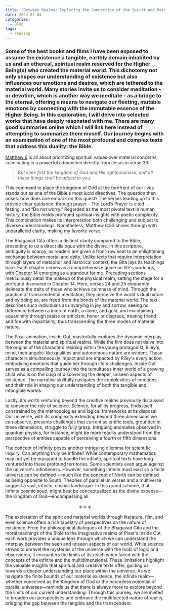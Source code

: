 ```yaml
---
title: "Between Realms: Exploring the Connection of the Spirit and Material Worlds in Literature and Film"
date: 2024-02-04
categories:
  - Blog
tags:
  - reading
---
```

### Some of the best books and films I have been exposed to assume the existence a tangible, earthly domain inhabited by us and an ethereal, spiritual realm reserved for the Higher Being(s) who created the material world. This dichotomy not only shapes our understanding of existence but also influences our emotions and desires, which are tethered to the material world. Many stories invite us to consider meditation - or devotion, which is another way we meditate - as a bridge to the eternal, offering a means to navigate our fleeting, mutable emotions by connecting with the immutable essence of the Higher Being. In this exploration, I will delve into selected works that have deeply resonated with me. There are many good summaries online which I will link here instead of attempting to summarize them myself. Our journey begins with an examination of one of the most profound and complex texts that address this duality: the Bible.

[Matthew 6](https://www.biblegateway.com/passage/?search=Matthew%206&version=NIV
) is all about prioritizing spiritual values over material concerns, culminating in a powerful admonition directly from Jesus in verse 33:
>  *But seek first the kingdom of God and His righteousness, and all these things shall be added to you.*

This command to place the kingdom of God at the forefront of our lives stands out as one of the Bible's most lucid directives. The question then arises: how does one embark on this quest? The verses leading up to this provide clear guidance: through prayer - The Lord’s Prayer is cited -, fasting, and “Do not worry.”
Regarded as the most pivotal text in human history, the Bible melds profound spiritual insights with poetic complexity. This combination makes its interpretation both challenging and subject to diverse understandings. Nonetheless, Matthew 6:33 shines through with unparalleled clarity, making my favorite verse.

The Bhagavad Gita offers a distinct clarity compared to the Bible, presenting to us a direct dialogue with the divine. In this scripture, ambiguity is scarce, as readers are given a front-row seat to an enlightening exchange between mortal and deity. Unlike texts that require interpretation through layers of metaphor and historical context, the Gita lays its teachings bare. Each chapter serves as a comprehensive guide on life's workings, with [Chapter 14](https://www.holy-bhagavad-gita.org/chapter/14) emerging as a standout for me. Preceding sections meticulously detail the makeup of the physical realm, setting the stage for a profound discourse in Chapter 14. Here, verses 24 and 25 eloquently delineate the traits of those who achieve calmness of mind. Through the practice of transcendental meditation, they perceive the world's dual nature and by doing so, are freed from the bonds of the material world. The text describes such individuals as unvarying in joy and sorrow, seeing no difference between a lump of earth, a stone, and gold, and maintaining equanimity through praise or criticism, honor or disgrace, treating friend and foe with impartiality, thus transcending the three modes of material nature.

The Pixar animation, Inside Out, masterfully explores the dynamic interplay between the material and spiritual realms. While the film does not delve into the origins of the characters residing within the young protagonist, Riley's, mind, their angelic-like qualities and autonomous nature are evident. These characters simultaneously impact and are impacted by Riley's every action, embodying emotions that guide her through life's challenges. Inside Out serves as a compelling journey into the tumultuous inner world of a growing child who is on the cusp of discovering the deeper, unseen aspects of existence. The narrative skillfully navigates the complexities of emotions and their role in shaping our understanding of both the tangible and intangible worlds. 

Lastly, it's worth venturing beyond the creative realms previously discussed to consider the role of science. Science, for all its progress, finds itself constrained by the methodologies and logical frameworks at its disposal. Our universe, with its complexity extending beyond three dimensions we can observe, presents challenges that current scientific tools, grounded in these dimensions, struggle to fully grasp. Intriguing anomalies observed in quantum physics, for instance, might be more readily understood from the perspective of entities capable of perceiving a fourth or fifth dimensions.

The concept of infinity poses another intriguing dilemma for scientific inquiry. Can anything truly be infinite? While contemporary mathematics may not yet be equipped to handle the infinite, spiritual texts have long ventured into these profound territories. Some scientists even argue against the universe's infiniteness. However, something infinite must exist so a finite universe can be defined —much like the concept of North can be defined as being opposite to South. Theories of parallel universes and a multiverse suggest a vast, infinite, cosmic landscape. In this grand scheme, that infinite cosmic soup, might best be conceptualized as the divine expanse—the Kingdom of God—encompassing all.

<p style="text-align:center">＊＊＊</p>

The exploration of the spirit and material worlds through literature, film, and even science offers a rich tapestry of perspectives on the nature of existence. From the philosophical dialogues of the Bhagavad Gita and the moral teachings of the Bible to the imaginative realms of Pixar's Inside Out, each work provides a unique lens through which we can understand the interplay between the seen and unseen aspects of our world. While science strives to unravel the mysteries of the universe with the tools of logic and observation, it encounters the limits of its reach when faced with the concepts of the infinite and the multidimensional. These limitations highlight the valuable insights that spiritual and creative texts offer, guiding us towards a deeper understanding our place within the universe. As we navigate the finite bounds of our material existence, the infinite realm—whether conceived as the Kingdom of God or the boundless potential of parallel universes—reminds us that there is always more to explore beyond the limits of our current understanding. Through this journey, we are invited to broaden our perspectives and embrace the multifaceted nature of reality, bridging the gap between the tangible and the transcendent.